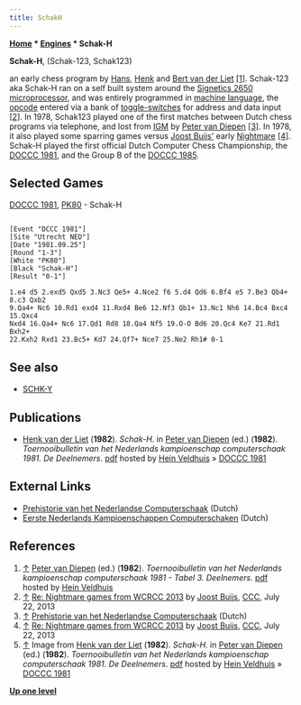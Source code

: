 ```yaml
---
title: SchakH
---
```

**[Home](Home "Home") \* [Engines](Engines "Engines") \* Schak-H**


**Schak-H**, (Schak-123, Schak123)  

an early chess program by [Hans](index.php?title=Hans_van_der_Liet&action=edit&redlink=1 "Hans van der Liet (page does not exist)"), [Henk](index.php?title=Henk_van_der_Liet&action=edit&redlink=1 "Henk van der Liet (page does not exist)") and [Bert van der Liet](index.php?title=Bert_van_der_Liet&action=edit&redlink=1 "Bert van der Liet (page does not exist)") <a id="cite-note-1" href="#cite-ref-1">[1]</a>. Schak-123 aka Schak-H ran on a self built system around the [Signetics 2650](https://en.wikipedia.org/wiki/Signetics_2650) [microprocessor](https://en.wikipedia.org/wiki/Microprocessor), and was entirely programmed in [machine language](https://en.wikipedia.org/wiki/Machine_language), the [opcode](https://en.wikipedia.org/wiki/Opcode) entered via a bank of [toggle-switches](https://en.wikipedia.org/wiki/Switch#Toggle_switch) for address and data input <a id="cite-note-2" href="#cite-ref-2">[2]</a>. In 1978, Schak123 played one of the first matches between Dutch chess programs via telephone, and lost from [IGM](IGM "IGM") by [Peter van Diepen](Peter_van_Diepen "Peter van Diepen") <a id="cite-note-3" href="#cite-ref-3">[3]</a>. In 1978, it also played some sparring games versus [Joost Buijs'](Joost_Buijs "Joost Buijs") early [Nightmare](Nightmare_NL "Nightmare NL") <a id="cite-note-4" href="#cite-ref-4">[4]</a>. Schak-H played the first official Dutch Computer Chess Championship, the [DOCCC 1981](DOCCC_1981 "DOCCC 1981"), and the Group B of the [DOCCC 1985](DOCCC_1985 "DOCCC 1985").



## Selected Games


[DOCCC 1981](DOCCC_1981 "DOCCC 1981"), [PK80](PK "PK") - Schak-H




```

[Event "DCCC 1981"]
[Site "Utrecht NED"]
[Date "1981.09.25"]
[Round "1-3"]
[White "PK80"]
[Black "Schak-H"]
[Result "0-1"]

1.e4 d5 2.exd5 Qxd5 3.Nc3 Qe5+ 4.Nce2 f6 5.d4 Qd6 6.Bf4 e5 7.Be3 Qb4+ 8.c3 Qxb2 
9.Qa4+ Nc6 10.Rd1 exd4 11.Rxd4 Be6 12.Nf3 Qb1+ 13.Nc1 Nh6 14.Bc4 Bxc4 15.Qxc4 
Nxd4 16.Qa4+ Nc6 17.Qd1 Rd8 18.Qa4 Nf5 19.O-O Bd6 20.Qc4 Ke7 21.Rd1 Bxh2+ 
22.Kxh2 Rxd1 23.Bc5+ Kd7 24.Qf7+ Nce7 25.Ne2 Rh1# 0-1

```

## See also


* [SCHK-Y](SCHK-Y "SCHK-Y")


## Publications


* [Henk van der Liet](index.php?title=Henk_van_der_Liet&action=edit&redlink=1 "Henk van der Liet (page does not exist)") (**1982**). *Schak-H*. in [Peter van Diepen](Peter_van_Diepen "Peter van Diepen") (ed.) (**1982**). *Toernooibulletin van het Nederlands kampioenschap computerschaak 1981. De Deelnemers*. [pdf](http://www.schaakcomputers.nl/hein_veldhuis/database/files/03-1982,%20toernooibulletin%20van%20het%20Nederlands%20kampioenschap%20computerschaak%201981.pdf) hosted by [Hein Veldhuis](Hein_Veldhuis "Hein Veldhuis") » [DOCCC 1981](DOCCC_1981 "DOCCC 1981")


## External Links


* [Prehistorie van het Nederlandse Computerschaak](http://old.csvn.nl/pre_hist.html) (Dutch)
* [Eerste Nederlands Kampioenschappen Computerschaken](http://www.csvnsupplementsite.nl/csvnp2.html) (Dutch)


## References


1. <a id="cite-ref-1" href="#cite-note-1">↑</a> [Peter van Diepen](Peter_van_Diepen "Peter van Diepen") (ed.) (**1982**). *Toernooibulletin van het Nederlands kampioenschap computerschaak 1981 - Tabel 3. Deelnemers*. [pdf](http://www.schaakcomputers.nl/hein_veldhuis/database/files/03-1982,%20toernooibulletin%20van%20het%20Nederlands%20kampioenschap%20computerschaak%201981.pdf) hosted by [Hein Veldhuis](Hein_Veldhuis "Hein Veldhuis")
2. <a id="cite-ref-2" href="#cite-note-2">↑</a> [Re: Nightmare games from WCRCC 2013](http://www.talkchess.com/forum/viewtopic.php?t=48707&start=12) by [Joost Buijs](Joost_Buijs "Joost Buijs"), [CCC](CCC "CCC"), July 22, 2013
3. <a id="cite-ref-3" href="#cite-note-3">↑</a> [Prehistorie van het Nederlandse Computerschaak](http://old.csvn.nl/pre_hist.html) (Dutch)
4. <a id="cite-ref-4" href="#cite-note-4">↑</a> [Re: Nightmare games from WCRCC 2013](http://www.talkchess.com/forum/viewtopic.php?t=48707&start=10) by [Joost Buijs](Joost_Buijs "Joost Buijs"), [CCC](CCC "CCC"), July 22, 2013
5. <a id="cite-ref-5" href="#cite-note-5">↑</a> Image from [Henk van der Liet](index.php?title=Henk_van_der_Liet&action=edit&redlink=1 "Henk van der Liet (page does not exist)") (**1982**). *Schak-H*. in [Peter van Diepen](Peter_van_Diepen "Peter van Diepen") (ed.) (**1982**). *Toernooibulletin van het Nederlands kampioenschap computerschaak 1981. De Deelnemers*. [pdf](http://www.schaakcomputers.nl/hein_veldhuis/database/files/03-1982,%20toernooibulletin%20van%20het%20Nederlands%20kampioenschap%20computerschaak%201981.pdf) hosted by [Hein Veldhuis](Hein_Veldhuis "Hein Veldhuis") » [DOCCC 1981](DOCCC_1981 "DOCCC 1981")

**[Up one level](Engines "Engines")**







 
